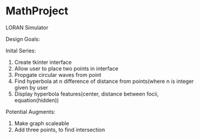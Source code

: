 # MathProject
LORAN Simulator

Design Goals:

Inital Series:

<ol>
  <li>Create tkinter interface</li>
  <li>Allow user to place two points in interface</li>
  <li>Propgate circular waves from point</li>
  <li>Find hyperbola at n difference of distance from points(where n is integer given by user</li>
  <li>Display hyperbola features(center, distance between focii, equation(hidden))</li>
</ol>






Potential Augments:
<ol>
  <li>Make graph scaleable</li>
  <li>Add three points, to find intersection</li>
</ol>
